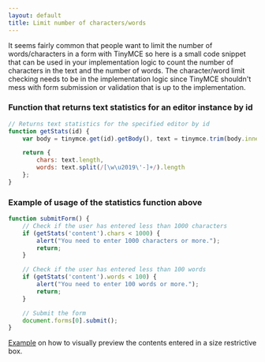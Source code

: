 ```yaml
---
layout: default
title: Limit number of characters/words
---
```


It seems fairly common that people want to limit the number of words/characters in a form with TinyMCE so here is a small code snippet that can be used in your implementation logic to count the number of characters in the text and the number of words. The character/word limit checking needs to be in the implementation logic since TinyMCE shouldn't mess with form submission or validation that is up to the implementation.

### Function that returns text statistics for an editor instance by id

```js
// Returns text statistics for the specified editor by id
function getStats(id) {
    var body = tinymce.get(id).getBody(), text = tinymce.trim(body.innerText || body.textContent);

    return {
        chars: text.length,
        words: text.split(/[\w\u2019\'-]+/).length
    };
}
```

### Example of usage of the statistics function above

```js
function submitForm() {
    // Check if the user has entered less than 1000 characters
    if (getStats('content').chars < 1000) {
        alert("You need to enter 1000 characters or more.");
        return;
    }

    // Check if the user has entered less than 100 words
    if (getStats('content').words < 100) {
        alert("You need to enter 100 words or more.");
        return;
    }

    // Submit the form
    document.forms[0].submit();
}
```

[Example](http://fiddle.tiny.cloud/l1baab) on how to visually preview the contents entered in a size restrictive box.
